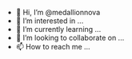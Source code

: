 - 👋 Hi, I’m @medallionnova
- 👀 I’m interested in ...
- 🌱 I’m currently learning ...
- 💞️ I’m looking to collaborate on ...
- 📫 How to reach me ...

<!---
medallionnova/medallionnova is a ✨ special ✨ repository because its `README.md` (this file) appears on your GitHub profile.
You can click the Preview link to take a look at your changes.
--->
